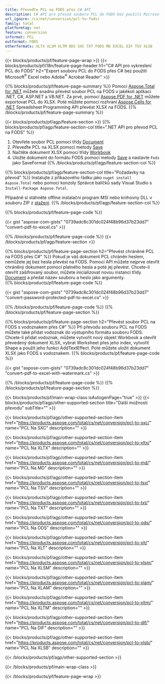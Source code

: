 ```yaml
---
title: Převeďte PCL na FODS přes C# API
description: C# API pro převod souboru PCL do FODS bez použití Microsoft Excel nebo Adobe Reader
url_ignore: /cs/net/conversion/pcl-to-fods/
family: total
platformtag: net
feature: conversion
informat: PCL
outformat: FODS
otherformats: XLTX XLSM XLTM ODS SXC TXT FODS MD EXCEL DIF TSV XLSB
---
```

{{< blocks/products/pf/feature-page-wrap >}}
{{< blocks/products/pf/i18n/feature-page-header h1="C# API pro vykreslení PCL do FODS" h2="Export souboru PCL do FODS přes C# bez použití Microsoft<sup>&reg;</sup> Excel nebo Adobe<sup>&reg;</sup> Acrobat Reader" >}}

{{% blocks/products/pf/feature-page-summary %}}
Pomocí [Aspose.Total for .NET](https://products.aspose.com/total/net/) můžete snadno převést soubor PCL na FODS v jakékoli aplikaci .NET, C#, ASP.NET a VB.NET. Za prvé, pomocí [Aspose.PDF for .NET](https://products.aspose.com/pdf/net/) můžete exportovat PCL do XLSX. Poté můžete pomocí rozhraní [Aspose.Cells for .NET](https://products.aspose.com/cells/net/) Spreadsheet Programming API převést XLSX na FODS.
{{% /blocks/products/pf/feature-page-summary  %}}

{{< blocks/products/pf/agp/feature-section >}}
{{% blocks/products/pf/agp/feature-section-col title=".NET API pro převod PCL na FODS" %}}
1. Otevřete soubor PCL pomocí třídy [Document](https://apireference.aspose.com/pdf/net/aspose.pdf/document)
2. Převeďte PCL na XLSX pomocí metody [Save](https://apireference.aspose.com/pdf/net/aspose.pdf.document/save/methods/5)
3. Načtěte dokument XLSX pomocí třídy [Workbook](https://apireference.aspose.com/cells/net/aspose.cells/workbook)
4. Uložte dokument do formátu FODS pomocí metody [Save](https://apireference.aspose.com/cells/net/aspose.cells.workbook/save/methods/4) a nastavte `Fods` jako SaveFormat
{{% /blocks/products/pf/agp/feature-section-col %}}

{{% blocks/products/pf/agp/feature-section-col title="Požadavky na převod" %}}
Instalujte z příkazového řádku jako ```nuget install Aspose.Total``` nebo pomocí konzoly Správce balíčků sady Visual Studio s ```Install-Package Aspose.Total```.

Případně si stáhněte offline instalační program MSI nebo knihovny DLL v souboru ZIP z [stažení](https://downloads.aspose.com/total/net).
{{% /blocks/products/pf/agp/feature-section-col %}}

{{% blocks/products/pf/feature-page-code %}}

{{< gist "aspose-com-gists" "0739adc8c301dc024f48b96d37b23dd7" "convert-pdf-to-excel.cs" >}}


{{% /blocks/products/pf/feature-page-code %}}
{{< /blocks/products/pf/agp/feature-section >}}

{{% blocks/products/pf/feature-page-section  h2="Převést chráněné PCL na FODS přes C#" %}}
Pokud je váš dokument PCL chráněn heslem, nemůžete jej bez hesla převést na FODS. Pomocí API můžete nejprve otevřít chráněný dokument pomocí platného hesla a poté jej převést. Chcete-li otevřít zašifrovaný soubor, můžete inicializovat novou instanci třídy [Document](https://apireference.aspose.com/pdf/net/aspose.pdf/document) a předat název souboru a heslo jako argumenty.  
{{% blocks/products/pf/feature-page-code %}}

{{< gist "aspose-com-gists" "0739adc8c301dc024f48b96d37b23dd7" "convert-password-protected-pdf-to-excel.cs" >}}

{{% /blocks/products/pf/feature-page-code  %}}
{{% /blocks/products/pf/feature-page-section %}}

{{% blocks/products/pf/feature-page-section  h2="Převést soubor PCL na FODS s vodoznakem přes C#" %}}
Při převodu souboru PCL na FODS můžete také přidat vodoznak do výstupního formátu souboru FODS. Chcete-li přidat vodoznak, můžete vytvořit nový objekt Workbook a otevřít převedený dokument XLSX, vybrat Worksheet přes jeho index, vytvořit Shape a použít jeho funkci AddTextEffect. Poté můžete uložit dokument XLSX jako FODS s vodoznakem. 
{{% blocks/products/pf/feature-page-code %}}

{{< gist "aspose-com-gists" "0739adc8c301dc024f48b96d37b23dd7" "convert-pdf-to-excel-with-watermark.cs" >}}

{{% /blocks/products/pf/feature-page-code  %}}
{{% /blocks/products/pf/feature-page-section %}}

{{< blocks/products/pf/main-wrap-class isAutogenPage="true" >}}
{{< blocks/products/pf/agp/other-supported-section title="Další možnosti převodu" subTitle="" >}}

{{< blocks/products/pf/agp/other-supported-section-item href="https://products.aspose.com/total/cs/net/conversion/pcl-to-sxc/" name="PCL Na SXC" description="" >}}

{{< blocks/products/pf/agp/other-supported-section-item href="https://products.aspose.com/total/cs/net/conversion/pcl-to-xltx/" name="PCL Na XLTX" description="" >}}

{{< blocks/products/pf/agp/other-supported-section-item href="https://products.aspose.com/total/cs/net/conversion/pcl-to-md/" name="PCL Na MD" description="" >}}

{{< blocks/products/pf/agp/other-supported-section-item href="https://products.aspose.com/total/cs/net/conversion/pcl-to-tsv/" name="PCL Na TSV" description="" >}}

{{< blocks/products/pf/agp/other-supported-section-item href="https://products.aspose.com/total/cs/net/conversion/pcl-to-txt/" name="PCL Na TXT" description="" >}}

{{< blocks/products/pf/agp/other-supported-section-item href="https://products.aspose.com/total/cs/net/conversion/pcl-to-ods/" name="PCL Na ODS" description="" >}}

{{< blocks/products/pf/agp/other-supported-section-item href="https://products.aspose.com/total/cs/net/conversion/pcl-to-xlt/" name="PCL Na XLT" description="" >}}

{{< blocks/products/pf/agp/other-supported-section-item href="https://products.aspose.com/total/cs/net/conversion/pcl-to-xlsm/" name="PCL Na XLSM" description="" >}}

{{< blocks/products/pf/agp/other-supported-section-item href="https://products.aspose.com/total/cs/net/conversion/pcl-to-xlam/" name="PCL Na XLAM" description="" >}}

{{< blocks/products/pf/agp/other-supported-section-item href="https://products.aspose.com/total/cs/net/conversion/pcl-to-xltm/" name="PCL Na XLTM" description="" >}}

{{< blocks/products/pf/agp/other-supported-section-item href="https://products.aspose.com/total/cs/net/conversion/pcl-to-dif/" name="PCL Na DIF" description="" >}}

{{< blocks/products/pf/agp/other-supported-section-item href="https://products.aspose.com/total/cs/net/conversion/pcl-to-xlsb/" name="PCL Na XLSB" description="" >}}



{{< /blocks/products/pf/agp/other-supported-section >}}

{{< /blocks/products/pf/main-wrap-class >}}

{{< /blocks/products/pf/feature-page-wrap >}}